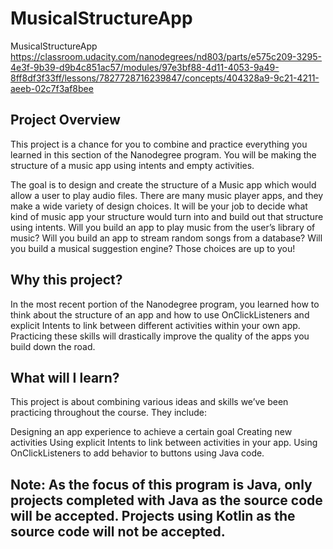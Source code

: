 # MusicalStructureApp
MusicalStructureApp https://classroom.udacity.com/nanodegrees/nd803/parts/e575c209-3295-4e3f-9b39-d9b4c851ac57/modules/97e3bf88-4d11-4053-9a49-8ff8df3f33ff/lessons/7827728716239847/concepts/404328a9-9c21-4211-aeeb-02c7f3af8bee


## Project Overview
This project is a chance for you to combine and practice everything you learned in this section of the Nanodegree program. You will be making the structure of a music app using intents and empty activities.

The goal is to design and create the structure of a Music app which would allow a user to play audio files. There are many music player apps, and they make a wide variety of design choices. It will be your job to decide what kind of music app your structure would turn into and build out that structure using intents. Will you build an app to play music from the user’s library of music? Will you build an app to stream random songs from a database? Will you build a musical suggestion engine? Those choices are up to you!

## Why this project?
In the most recent portion of the Nanodegree program, you learned how to think about the structure of an app and how to use OnClickListeners and explicit Intents to link between different activities within your own app. Practicing these skills will drastically improve the quality of the apps you build down the road.

## What will I learn?
This project is about combining various ideas and skills we’ve been practicing throughout the course. They include:

Designing an app experience to achieve a certain goal
Creating new activities
Using explicit Intents to link between activities in your app.
Using OnClickListeners to add behavior to buttons using Java code.

## Note: As the focus of this program is Java, only projects completed with Java as the source code will be accepted. Projects using Kotlin as the source code will not be accepted.
